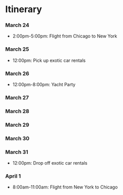# Itinerary

### March 24

* 2:00pm-5:00pm: Flight from Chicago to New York

### March 25

* 12:00pm: Pick up exotic car rentals

### March 26

* 12:00pm-8:00pm: Yacht Party

### March 27

### March 28

### March 29

### March 30

### March 31

* 12:00pm: Drop off exotic car rentals

### April 1

* 8:00am-11:00am: Flight from New York to Chicago
